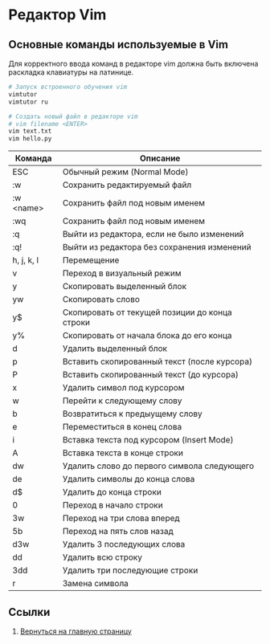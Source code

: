 # Редактор Vim

## Основные команды используемые в Vim

Для корректного ввода команд в редакторе vim должна быть включена раскладка клавиатуры на латинице.

```bash
# Запуск встроенного обучения vim
vimtutor
vimtutor ru

# Создать новый файл в редакторе vim
# vim filename <ENTER>
vim text.txt
vim hello.py
```

  |   Команда   |                 Описание                        |
  |-------------|-------------------------------------------------|
  |    ESC      | Обычный режим (Normal Mode)                     |
  |    :w       | Сохранить редактируемый файл                    |
  |  :w \<name> | Сохранить файл под новым именем                 |
  |     :wq     | Сохранить файл под новым именем                 |
  |     :q      | Выйти из редактора, если не было изменений      |
  |     :q!     | Выйти из редактора без сохранения изменений     |
  | h, j, k, l  | Перемещение                                     |
  |      v      | Переход в визуальный режим                      |
  |      y      | Скопировать выделенный блок                     |
  |      yw     | Скопировать слово                               |
  |      y$     | Скопировать от текущей позиции до конца строки  |
  |      y%     | Скопировать от начала блока до его конца        |
  |      d      | Удалить выделенный блок                         |
  |      p      | Вставить скопированный текст (после курсора)    |
  |      P      | Вставить скопированный текст (до курсора)       |
  |      x      | Удалить символ под курсором                     |
  |      w      | Перейти к следующему слову                      |
  |      b      | Возвратиться к предыущему слову                 |
  |      e      | Переместиться в конец слова                     |
  |      i      | Вставка текста под курсором (Insert Mode)       |
  |      A      | Вставка текста в конце строки                   |
  |      dw     | Удалить слово до первого символа следующего     |
  |      de     | Удалить символы до конца слова                  |
  |      d$     | Удалить до конца строки                         |
  |      0      | Переход в начало строки                         |
  |      3w     | Переход на три слова вперед                     |
  |      5b     | Переход на пять слов назад                      |
  |      d3w    | Удалить 3 последующих слова                     |
  |      dd     | Удалить всю строку                              |
  |      3dd    | Удалить три последующие строки                  |
  |      r      | Замена символа                                  |

## Ссылки

1. [Вернуться на главную страницу](../README.md)
